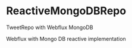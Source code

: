 # ReactiveMongoDBRepo
TweetRepo with Webflux MongoDB


Webflux with Mongo DB reactive implementation
